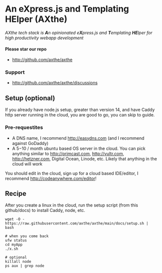 
# An eXpress.js and Templating HElper (AXthe)
<i>AXthe tech stack is <b>A</b>n opinionated e<b>X</b>press.js and <b>T</b>emplating <b>HE</b>lper for high productivity webapp development</i>

#### Please star our repo
- http://github.com/axthe/axthe

### Support
- http://github.com/axthe/axthe/discussions

## Setup (optional)
If you already have node.js setup, greater than version 14, and have Caddy http server running in the cloud, you are good to go, you can skip to guide.


### Pre-requestites
- A DNS name, I recommend http://easydns.com (and I recommend against GoDaddy)
- A $5-$10 / month ubuntu based OS server in the cloud. You can pick anything similar to http://primcast.com, http://vultr.com, http://hetzner.com, Digital Ocean, Linode, etc. Likely that anything in the cloud will work

You should edit in the cloud, sign up for a cloud based IDE/editor,  I recommend http://codeanywhere.com/editor!


## Recipe
After you create a linux in the cloud, run the setup script (from this github/docs) to install Caddy, node, etc.

```
wget -O - https://raw.githubusercontent.com/axthe/axthe/main/docs/setup.sh | bash
```

```
# when you come back
ufw status
cd myApp
./x.sh

# optional
killall node
ps aux | grep node
```

